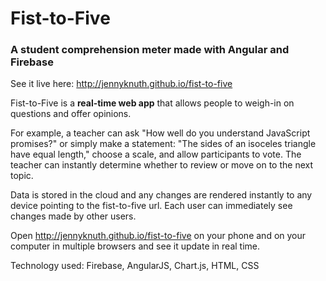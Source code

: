 # Fist-to-Five
### A student comprehension meter made with Angular and Firebase

See it live here: http://jennyknuth.github.io/fist-to-five

Fist-to-Five is a **real-time web app** that allows people to weigh-in on questions and offer opinions. 

For example, a teacher can ask "How well do you understand JavaScript promises?" or simply make a statement: "The sides of an isoceles triangle have equal length," choose a scale, and allow participants to vote. The teacher can instantly determine whether to review or move on to the next topic. 

Data is stored in the cloud and any changes are rendered instantly to any device pointing to the fist-to-five url. Each user can immediately see changes made by other users.  

Open http://jennyknuth.github.io/fist-to-five on your phone and on your computer in multiple browsers and see it update in real time. 

Technology used: Firebase, AngularJS, Chart.js, HTML, CSS
